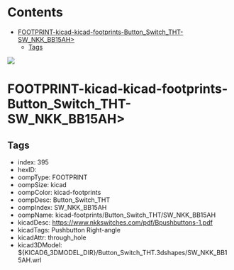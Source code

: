 



Contents
========

* [FOOTPRINT-kicad-kicad-footprints-Button_Switch_THT-SW_NKK_BB15AH>](#footprint-kicad-kicad-footprints-button_switch_tht-sw_nkk_bb15ah)
	* [Tags](#tags)
  
![][im]
# FOOTPRINT-kicad-kicad-footprints-Button_Switch_THT-SW_NKK_BB15AH>

## Tags

- index: 395
- hexID: 
- oompType: FOOTPRINT
- oompSize: kicad
- oompColor: kicad-footprints
- oompDesc: Button_Switch_THT
- oompIndex: SW_NKK_BB15AH
- oompName: kicad-footprints/Button_Switch_THT/SW_NKK_BB15AH
- kicadDesc: https://www.nkkswitches.com/pdf/Bpushbuttons-1.pdf
- kicadTags: Pushbutton Right-angle
- kicadAttr: through_hole
- kicad3DModel: ${KICAD6_3DMODEL_DIR}/Button_Switch_THT.3dshapes/SW_NKK_BB15AH.wrl



[im]: image.png
